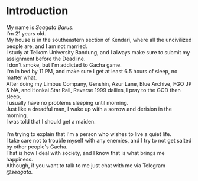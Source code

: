 <h1>Introduction</h1>
My name is <i>Seagata Barus</i>. <br>
I'm 21 years old. <br>
My house is in the southeastern section of Kendari, where all the uncivilized people are, and I am not married. <br>
I study at Telkom University Bandung, and I always make sure to submit my assignment before the Deadline. <br>
I don't smoke, but I'm addicted to Gacha game. <br>
I'm in bed by 11 PM, and make sure I get at least 6.5 hours of sleep, no matter what. <br>
After doing my Limbus Company, Genshin, Azur Lane, Blue Archive, FGO JP & NA, and Honkai Star Rail, Reverse 1999 dailies, I pray to the GOD then sleep, <br>
I usually have no problems sleeping until morning. <br>
Just like a dreadful man, I wake up with a sorrow and derision in the morning.<br>
I was told that I should get a maiden. <br>
<br>
I'm trying to explain that I'm a person who wishes to live a quiet life. <br>
I take care not to trouble myself with any enemies, and I try to not get salted by other people's Gacha. <br>
That is how I deal with society, and I know that is what brings me happiness. <br>
Although, if you want to talk to me just chat with me via Telegram <i>@seagata.</i> <br>
